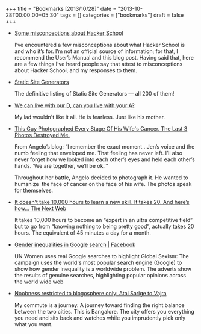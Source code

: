 +++
title = "Bookmarks [2013/10/28]"
date = "2013-10-28T00:00:00+05:30"
tags = []
categories = ["bookmarks"]
draft = false
+++

-   [Some misconceptions about Hacker School](http://composition.al/blog/2013/07/31/some-misconceptions-about-hacker-school/)

    I’ve encountered a few misconceptions about what Hacker School is
    and who it’s for. I’m not an official source of information; for
    that, I recommend the User’s Manual and this blog post. Having said
    that, here are a few things I’ve heard people say that attest to
    misconceptions about Hacker School, and my responses to them.

-   [Static Site Generators](http://staticsitegenerators.net/)

    The definitive listing of Static Site Generators — all 200 of them!

-   [We can live with our D, can you live with your A?](https://www.facebook.com/notes/deepika-shetty/we-can-live-with-our-d-can-you-live-with-your-a/10151704069069499)

    My lad wouldn't like it all. He is fearless. Just like his mother.

-   [This Guy Photographed Every Stage Of His Wife's Cancer. The Last 3 Photos Destroyed Me.](http://www.viralnova.com/wifes-cancer/)

    From Angelo’s blog: “I remember the exact moment…Jen’s voice and the
    numb feeling that enveloped me. That feeling has never left. I’ll
    also never forget how we looked into each other’s eyes and held each
    other’s hands. ‘We are together, we’ll be ok.’”

    Throughout her battle, Angelo decided to photograph it. He wanted to
    humanize  the face of cancer on the face of his wife. The photos
    speak for themselves.

-   [It doesn’t take 10,000 hours to learn a new skill. It takes 20. And here’s how…   The Next Web](http://thenextweb.com/lifehacks/2013/10/24/doesnt-take-10000-hours-learn-skill-takes-20-heres-now/)

    It takes 10,000 hours to become an “expert in an ultra competitive
    field” but to go from “knowing nothing to being pretty good”,
    actually takes 20 hours. The equivalent of 45 minutes a day for a
    month.

-   [Gender inequalities in Google search | Facebook](https://www.facebook.com/media/set/?set=a.10153436518865441.1073741868.154284380440&type=1)

    UN Women uses real Google searches to highlight Global Sexism: The
    campaign uses the world's most popular search engine (Google) to
    show how gender inequality is a worldwide problem. The adverts show
    the results of genuine searches, highlighting popular opinions
    across the world wide web

-   [Noobness restricted to blogosphere only: Atal Sarige to Vajra](http://suar4sure.blogspot.in/2013/10/atal-sarige-to-vajra.html)

    My commute is a journey. A journey toward finding the right balance
    between the two cities. This is Bangalore. The city offers you
    everything you need and sits back and watches while you imprudently
    pick only what you want.
